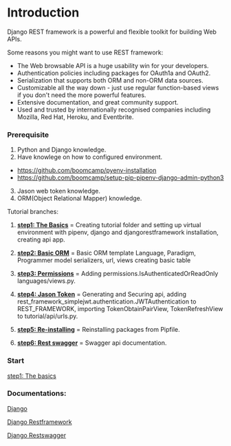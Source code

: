 # Introduction

Django REST framework is a powerful and flexible toolkit for building Web APIs.

Some reasons you might want to use REST framework:

- The Web browsable API is a huge usability win for your developers.
- Authentication policies including packages for OAuth1a and OAuth2.
- Serialization that supports both ORM and non-ORM data sources.
- Customizable all the way down - just use regular function-based views if you don't need the more powerful features.
- Extensive documentation, and great community support.
- Used and trusted by internationally recognised companies including Mozilla, Red Hat, Heroku, and Eventbrite.

### Prerequisite

1. Python and Django knowledge.
2. Have knowlege on how to configured environment.
  - https://github.com/boomcamp/pyenv-installation
  - https://github.com/boomcamp/setup-pip-pipenv-django-admin-python3
3. Jason web token knowledge.
4. ORM(Object Relational Mapper) knowledge.

Tutorial branches:


1. **[step1: The Basics](https://github.com/boomcamp/django-restframework/tree/step1-basics)** = Creating tutorial folder and setting up virtual environment with pipenv, django and djangorestframework installation, creating api app.

2. **[step2: Basic ORM](https://github.com/boomcamp/django-restframework/tree/step2-simple-orm)** = Basic ORM template Language, Paradigm, Programmer model serializers, url, views creating basic table

3. **[step3: Permissions](https://github.com/boomcamp/django-restframework/tree/step3-permissions)** = Adding permissions.IsAuthenticatedOrReadOnly languages/views.py.

4. **[step4: Jason Token](https://github.com/boomcamp/django-restframework/tree/step4-jwt)** = Generating and Securing api, adding rest_framework_simplejwt.authentication.JWTAuthentication to REST_FRAMEWORK, importing TokenObtainPairView, TokenRefreshView to tutorial/api/urls.py.

5. **[step5: Re-installing](https://github.com/boomcamp/django-restframework/tree/step5-tutorial)** = Reinstalling packages from Pipfile.

6. **[step6: Rest swagger](https://github.com/boomcamp/django-restframework/tree/step6-rest-swagger)** = Swagger api documentation.


### Start

[step1: The basics](https://github.com/boomcamp/django-restframework/tree/step1-basics)



### Documentations:

[Django](https://www.djangoproject.com/)

[Django Restframework](https://www.django-rest-framework.org/)

[Django Restswagger](https://django-rest-swagger.readthedocs.io/en/latest/)
